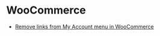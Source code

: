 # WooCommerce
- [Remove links from My Account menu in WooCommerce](https://github.com/yaseralhosani/WooCommerce/blob/06eced3f7b1cfb6a0b2e0f9cd53b001382930d7d/Remove%20links%20from%20My%20Account%20menu%20in%20WooCommerce)
